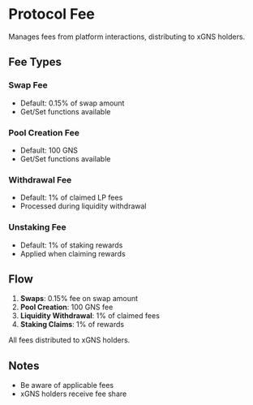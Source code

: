 # Protocol Fee

Manages fees from platform interactions, distributing to xGNS holders.

## Fee Types

### Swap Fee
- Default: 0.15% of swap amount
- Get/Set functions available

### Pool Creation Fee
- Default: 100 GNS
- Get/Set functions available

### Withdrawal Fee
- Default: 1% of claimed LP fees
- Processed during liquidity withdrawal

### Unstaking Fee
- Default: 1% of staking rewards
- Applied when claiming rewards

## Flow

1. **Swaps**: 0.15% fee on swap amount
2. **Pool Creation**: 100 GNS fee
3. **Liquidity Withdrawal**: 1% of claimed fees
4. **Staking Claims**: 1% of rewards

All fees distributed to xGNS holders.

## Notes

- Be aware of applicable fees
- xGNS holders receive fee share
